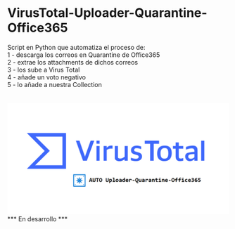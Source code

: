# VirusTotal-Uploader-Quarantine-Office365
Script en Python que automatiza el proceso de:<br>
1 - descarga los correos en Quarantine de Office365<br>
2 - extrae los attachments de dichos correos<br>
3 - los sube a Virus Total<br>
4 - añade un voto negativo<br>
5 - lo añade a nuestra Collection<br>
<br><br>
<img src="https://github.com/informaticaeloy/VirusTotal-Uploader-Quarantine-Office365/blob/main/virus_total_logo.png" size="50%">
<br>
*** En desarrollo ***
